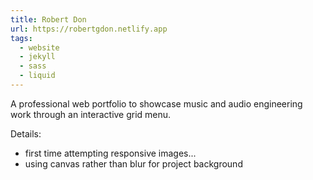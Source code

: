 ```yaml
---
title: Robert Don
url: https://robertgdon.netlify.app
tags:
  - website
  - jekyll
  - sass
  - liquid
---
```


A professional web portfolio to showcase music and
audio engineering work through an interactive grid menu.

Details:
- first time attempting responsive images...
- using canvas rather than blur for project background
